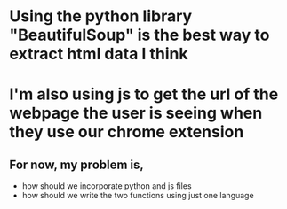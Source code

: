 # Using the python library "BeautifulSoup" is the best way to extract html data I think

# I'm also using js to get the url of the webpage the user is seeing when they use our chrome extension
## For now, my problem is, 
* how should we incorporate python and js files
* how should we write the two functions using just one language
